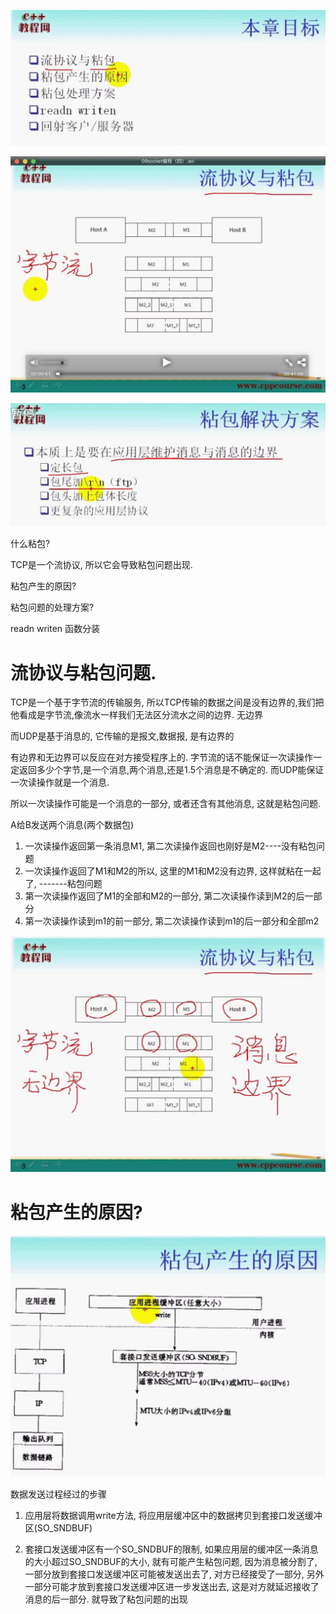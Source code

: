
![socket-04sp-01](image/socket-04sp-01.png)


![socket-04sp-02](image/socket-04sp-02.png)



![socket-04sp-02](image/socket-04sp-03.png)


 什么粘包?

 TCP是一个流协议, 所以它会导致粘包问题出现.

 粘包产生的原因?

 粘包问题的处理方案?

 readn writen 函数分装

# 流协议与粘包问题.
 TCP是一个基于字节流的传输服务, 所以TCP传输的数据之间是没有边界的,我们把他看成是字节流,像流水一样我们无法区分流水之间的边界.
无边界

而UDP是基于消息的,  它传输的是报文,数据报,   是有边界的

有边界和无边界可以反应在对方接受程序上的. 字节流的话不能保证一次读操作一定返回多少个字节,是一个消息,两个消息,还是1.5个消息是不确定的.
而UDP能保证一次读操作就是一个消息.

所以一次读操作可能是一个消息的一部分, 或者还含有其他消息, 这就是粘包问题.


A给B发送两个消息(两个数据包)
1. 一次读操作返回第一条消息M1, 第二次读操作返回也刚好是M2----没有粘包问题
2. 一次读操作返回了M1和M2的所以, 这里的M1和M2没有边界, 这样就粘在一起了, -------粘包问题
3. 第一次读操作返回了M1的全部和M2的一部分, 第二次读操作读到M2的后一部分
4. 第一次读操作读到m1的前一部分, 第二次读操作读到m1的后一部分和全部m2


![socket-04sp-02](image/socket-04sp-04.png)

# 粘包产生的原因?

![socket-04sp-](image/socket-04sp-05.png)


数据发送过程经过的步骤

1. 应用层将数据调用write方法, 将应用层缓冲区中的数据拷贝到套接口发送缓冲区(SO_SNDBUF)

2. 套接口发送缓冲区有一个SO_SNDBUF的限制, 如果应用层的缓冲区一条消息的大小超过SO_SNDBUF的大小, 就有可能产生粘包问题, 因为消息被分割了, 一部分放到套接口发送缓冲区可能被发送出去了, 对方已经接受了一部分, 另外一部分可能才放到套接口发送缓冲区进一步发送出去, 这是对方就延迟接收了消息的后一部分. 就导致了粘包问题的出现


